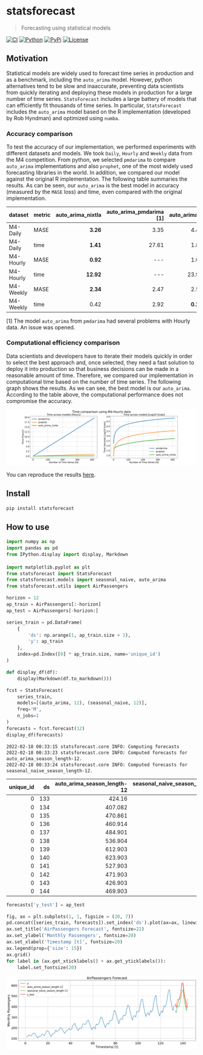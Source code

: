 # statsforecast
> Forecasting using statistical models


[![CI](https://github.com/Nixtla/statsforecast/actions/workflows/ci.yaml/badge.svg?branch=main)](https://github.com/Nixtla/statsforecast/actions/workflows/ci.yaml)
[![Python](https://img.shields.io/pypi/pyversions/statsforecast)](https://pypi.org/project/statsforecast/)
[![PyPi](https://img.shields.io/pypi/v/statsforecast?color=blue)](https://pypi.org/project/statsforecast/)
[![License](https://img.shields.io/github/license/Nixtla/statsforecast)](https://github.com/Nixtla/statsforecast/blob/main/LICENSE)

## Motivation

Statistical models are widely used to forecast time series in production and as a benchmark, including the `auto_arima` model. However, python alternatives tend to be slow and inaaccurate, preventing data scientists from quickly iterating and deploying these models in production for a large number of time series. `StatsForecast` includes a large battery of models that can efficiently fit thousands of time series. In particular, `StatsForecast` includes the `auto_arima` model based on the R implementation (developed by Rob Hyndman) and optimized using `numba`.

### Accuracy comparison

To test the accuracy of our implementation, we performed experiments with different datasets and models. We took `Daily`, `Hourly` and `Weekly` data from the M4 competition. From python, we selected `pmdarima` to compare `auto_arima` implementations and also `prophet`, one of the most widely used forecasting libraries in the world. In addition, we compared our model against the original R implementation. The following table summaries the results. As can be seen, our `auto_arima` is the best model in accuracy (measured by the `MASE` loss) and time, even compared with the original implementation. 

| dataset   | metric   |   auto_arima_nixtla | auto_arima_pmdarima [1] |   auto_arima_r |   prophet |
|:----------|:---------|--------------------:|----------------------:|---------------:|----------:|
| M4-Daily     | MASE     |                **3.26** |                  3.35 |           4.46 |     14.26 |
| M4-Daily     | time     |                **1.41** |                 27.61 |           1.81 |    514.33 |
| M4-Hourly    | MASE     |                **0.92** |                ---    |           1.02 |      1.78 |
| M4-Hourly    | time     |               **12.92** |                ---    |          23.95 |     17.27 |
| M4-Weekly    | MASE     |                **2.34** |                  2.47 |           2.58 |      7.29 |
| M4-Weekly    | time     |                0.42 |                  2.92 |           **0.22** |     19.82 |


[1] The model `auto_arima` from `pmdarima` had several problems with Hourly data. An issue was opened.

### Computational efficiency comparison

Data scientists and developers have to iterate their models quickly in order to select the best approach and, once selected, they need a fast solution to deploy it into production so that business decisions can be made in a reasonable amount of time. Therefore, we compared our implementation in computational time based on the number of time series. The following graph shows the results. As we can see, the best model is our `auto_arima`. According to the table above, the computational performance does not compromise the accuracy.

![](nbs/../examples/computational-efficiency.png)

You can reproduce the results [here](../experiments/arima/).

## Install
`pip install statsforecast`

## How to use

```python
import numpy as np
import pandas as pd
from IPython.display import display, Markdown

import matplotlib.pyplot as plt
from statsforecast import StatsForecast
from statsforecast.models import seasonal_naive, auto_arima
from statsforecast.utils import AirPassengers
```

```python
horizon = 12
ap_train = AirPassengers[:-horizon]
ap_test = AirPassengers[-horizon:]
```

```python
series_train = pd.DataFrame(
    {
        'ds': np.arange(1, ap_train.size + 1),
        'y': ap_train
    },
    index=pd.Index([0] * ap_train.size, name='unique_id')
)
```

```python
def display_df(df):
    display(Markdown(df.to_markdown()))
```

```python
fcst = StatsForecast(
    series_train, 
    models=[(auto_arima, 12), (seasonal_naive, 12)], 
    freq='M', 
    n_jobs=1
)
forecasts = fcst.forecast(12)
display_df(forecasts)
```

    2022-02-18 00:33:15 statsforecast.core INFO: Computing forecasts
    2022-02-18 00:33:23 statsforecast.core INFO: Computed forecasts for auto_arima_season_length-12.
    2022-02-18 00:33:24 statsforecast.core INFO: Computed forecasts for seasonal_naive_season_length-12.



|   unique_id |   ds |   auto_arima_season_length-12 |   seasonal_naive_season_length-12 |
|------------:|-----:|------------------------------:|----------------------------------:|
|           0 |  133 |                       424.16  |                               360 |
|           0 |  134 |                       407.082 |                               342 |
|           0 |  135 |                       470.861 |                               406 |
|           0 |  136 |                       460.914 |                               396 |
|           0 |  137 |                       484.901 |                               420 |
|           0 |  138 |                       536.904 |                               472 |
|           0 |  139 |                       612.903 |                               548 |
|           0 |  140 |                       623.903 |                               559 |
|           0 |  141 |                       527.903 |                               463 |
|           0 |  142 |                       471.903 |                               407 |
|           0 |  143 |                       426.903 |                               362 |
|           0 |  144 |                       469.903 |                               405 |


```python
forecasts['y_test'] = ap_test
```

```python
fig, ax = plt.subplots(1, 1, figsize = (20, 7))
pd.concat([series_train, forecasts]).set_index('ds').plot(ax=ax, linewidth=2)
ax.set_title('AirPassengers Forecast', fontsize=22)
ax.set_ylabel('Monthly Passengers', fontsize=20)
ax.set_xlabel('Timestamp [t]', fontsize=20)
ax.legend(prop={'size': 15})
ax.grid()
for label in (ax.get_xticklabels() + ax.get_yticklabels()):
    label.set_fontsize(20)
```


    
![png](docs/images/output_18_0.png)
    

